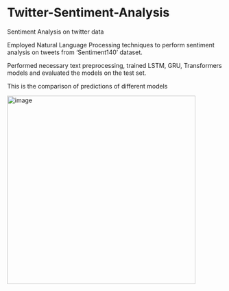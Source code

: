 # Twitter-Sentiment-Analysis
Sentiment Analysis on twitter data 

Employed Natural Language Processing techniques to perform sentiment analysis on tweets from ‘Sentiment140’ dataset.

Performed necessary text preprocessing, trained LSTM, GRU, Transformers models and evaluated the models on the test set.

This is the comparison of predictions of different models


<img width="439" alt="image" src="https://github.com/pranav-satheesan/Twitter-Sentiment-Analysis/assets/124446551/bc3026dd-1022-4d7f-bc90-09aae581c8fe">

